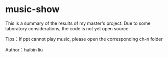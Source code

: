 # music-show
This is a summary of the results of my master's project. Due to some laboratory considerations, the code is not yet open source.

Tips：If ppt cannot play music, please open the corresponding ch-n folder

Author：haibin liu
